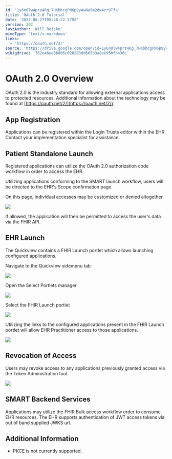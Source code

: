 ```yaml
---
id: '1y6n0lw4prz4Rg_7HKbhcgPN6p9y4wNa5m2dw4rr9Tfk'
title: 'OAuth 2.0 Tutorial'
date: '2022-08-27T05:26:22.579Z'
version: 302
lastAuthor: 'Will Reiske'
mimeType: 'text/x-markdown'
links:
  - 'https://oauth.net/2/'
source: 'https://drive.google.com/open?id=1y6n0lw4prz4Rg_7HKbhcgPN6p9y4wNa5m2dw4rr9Tfk'
wikigdrive: '762e46ee0b866c028283dd665b3a8ee950fb436c'
---
```

# OAuth 2.0 Overview

OAuth 2.0 is the industry standard for allowing external applications access to protected resources. Additional information about the technology may be found at [https://oauth.net/2/](https://oauth.net/2/).


## App Registration

Applications can be registered within the Login Trusts editor within the EHR. Contact your implementation specialist for assistance.

## Patient Standalone Launch

Registered applications can utilize the OAuth 2.0 authorization code workflow in order to access the EHR.

Utilizing applications conforming to the SMART launch workflow, users will be directed to the EHR's Scope confirmation page.

On this page, individual accesses may be customized or denied altogether.

![](../oauth-2.0-tutorial.assets/100000000000024D000003A9E512DDE35DF1AC55.png)

If allowed, the application will then be permitted to access the user's data via the FHIR API.

## EHR Launch

The Quickview contains a FHIR Launch portlet which allows launching configured applications.

Navigate to the Quickview sidemenu tab

![](../oauth-2.0-tutorial.assets/10000000000003DB000001C70C0E56B3DBAD3017.png)


Open the Select Portlets manager

![](../oauth-2.0-tutorial.assets/10000000000003DB000001C70E6B9C263A13A149.png)

Select the FHIR Launch portlet

![](../oauth-2.0-tutorial.assets/10000000000001F300000244AD6BDD366A9426B8.png)

Utilizing the links to the configured applications present in the FHIR Launch portlet will allow EHR Practitioner access to those applications.

![](../oauth-2.0-tutorial.assets/1000000000000259000001B92CBF914EFE4B3ECB.png)


## Revocation of Access

Users may revoke access to any applications previously granted access via the Token Administration tool.

![](../oauth-2.0-tutorial.assets/1000000000000741000003C39F434CC820EAC450.png)


## SMART Backend Services

Applications may utilize the FHIR Bulk access workflow order to consume EHR resources.
The EHR supports authentication of JWT access tokens via out of band supplied JWKS url.

## Additional Information

* PKCE is not currently supported.
